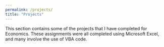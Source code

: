 ```yaml
---
permalink: /projects/
title: "Projects"
---
```


This section contains some of the projects that I have completed for Economics. These assignments were all completed using Microsoft Excel, and many involve the use of VBA code.

